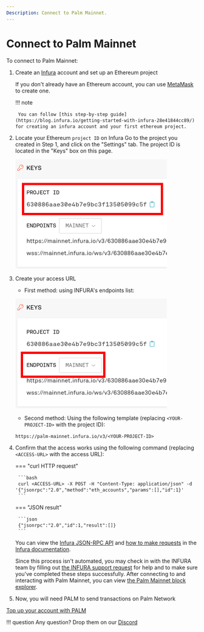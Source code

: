 ```yaml
---
Description: Connect to Palm Mainnet.
---
```


# Connect to Palm Mainnet

To connect to Palm Mainnet:

1. Create an [Infura](https://infura.io/) account and set up an Ethereum project

    If you don't already have an Ethereum account, you can use [MetaMask](https://metamask.io/) to create one.

    !!! note

        You can follow [this step-by-step guide](https://blog.infura.io/getting-started-with-infura-28e41844cc89/) for creating an infura account and your first ethereum project.


2. Locate your Ethereum `project ID` on Infura
   Go to the project you created in Step 1, and click on the "Settings" tab.
   The project ID is located in the "Keys" box on this page.

    ![](./../../Images/infura-select-project-id.png)

3. Create your access URL

    * First method: using INFURA's endpoints list:

    ![](./../../Images/infura-select-endpoint.png)

    * Second method: Using the following template (replacing `<YOUR-PROJECT-ID>` with the project ID):

    ```url
    https://palm-mainnet.infura.io/v3/<YOUR-PROJECT-ID>
    ```

4. Confirm that the access works using the following command (replacing `<ACCESS-URL>` with the access URL):

    === "curl HTTP request"

        ```bash
        curl <ACCESS-URL> -X POST -H "Content-Type: application/json" -d '{"jsonrpc":"2.0","method":"eth_accounts","params":[],"id":1}'
        ```

    === "JSON result"

        ```json
        {"jsonrpc":"2.0","id":1,"result":[]}
        ```

    You can view the [Infura JSON-RPC API](https://infura.io/docs/ethereum#tag/JSON-RPC-Methods) and
    [how to make requests](https://infura.io/docs/ethereum#section/Make-Requests) in the
    [Infura documentation](https://infura.io/docs/ethereum).

    Since this process isn't automated, you may check in with the INFURA team by filling out
    [the INFURA support request](https://infura.io/support/ticket) for help and to make sure you've
    completed these steps successfully.
    After connecting to and interacting with Palm Mainnet, you can view [the Palm Mainnet block explorer](https://explorer.palm.io/).

6. Now, you will need PALM to send transactions on Palm Network

[Top up your account with PALM](../Tokens.md)


!!! question
    Any question? Drop them on our [Discord](https://discord.gg/grcpwNRxVj)
